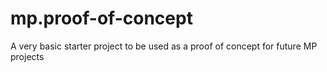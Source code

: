 # mp.proof-of-concept
A very basic starter project to be used as a proof of concept for future MP projects
